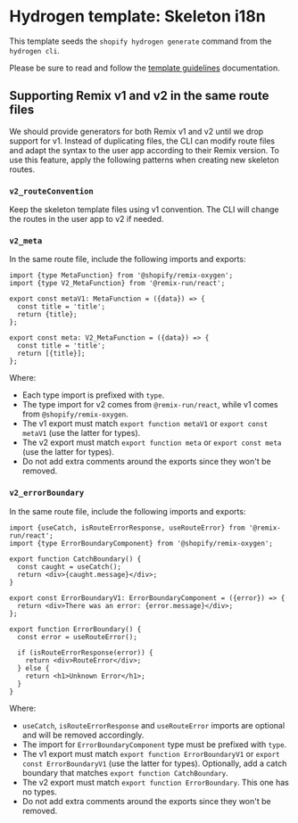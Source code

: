 # Hydrogen template: Skeleton i18n

This template seeds the `shopify hydrogen generate` command from the `hydrogen cli`.

Please be sure to read and follow the [template guidelines](./TEMPLATE_GUIDELINES.md) documentation.

## Supporting Remix v1 and v2 in the same route files

We should provide generators for both Remix v1 and v2 until we drop support for v1. Instead of duplicating files, the CLI can modify route files and adapt the syntax to the user app according to their Remix version. To use this feature, apply the following patterns when creating new skeleton routes.

### `v2_routeConvention`

Keep the skeleton template files using v1 convention. The CLI will change the routes in the user app to v2 if needed.

### `v2_meta`

In the same route file, include the following imports and exports:

```tsx
import {type MetaFunction} from '@shopify/remix-oxygen';
import {type V2_MetaFunction} from '@remix-run/react';

export const metaV1: MetaFunction = ({data}) => {
  const title = 'title';
  return {title};
};

export const meta: V2_MetaFunction = ({data}) => {
  const title = 'title';
  return [{title}];
};
```

Where:

- Each type import is prefixed with `type`.
- The type import for v2 comes from `@remix-run/react`, while v1 comes from `@shopify/remix-oxygen`.
- The v1 export must match `export function metaV1` or `export const metaV1` (use the latter for types).
- The v2 export must match `export function meta` or `export const meta` (use the latter for types).
- Do not add extra comments around the exports since they won't be removed.

### `v2_errorBoundary`

In the same route file, include the following imports and exports:

```tsx
import {useCatch, isRouteErrorResponse, useRouteError} from '@remix-run/react';
import {type ErrorBoundaryComponent} from '@shopify/remix-oxygen';

export function CatchBoundary() {
  const caught = useCatch();
  return <div>{caught.message}</div>;
}

export const ErrorBoundaryV1: ErrorBoundaryComponent = ({error}) => {
  return <div>There was an error: {error.message}</div>;
};

export function ErrorBoundary() {
  const error = useRouteError();

  if (isRouteErrorResponse(error)) {
    return <div>RouteError</div>;
  } else {
    return <h1>Unknown Error</h1>;
  }
}
```

Where:

- `useCatch`, `isRouteErrorResponse` and `useRouteError` imports are optional and will be removed accordingly.
- The import for `ErrorBoundaryComponent` type must be prefixed with `type`.
- The v1 export must match `export function ErrorBoundaryV1` or `export const ErrorBoundaryV1` (use the latter for types). Optionally, add a catch boundary that matches `export function CatchBoundary`.
- The v2 export must match `export function ErrorBoundary`. This one has no types.
- Do not add extra comments around the exports since they won't be removed.
